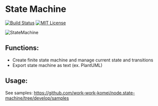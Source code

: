 # State Machine

[![Build Status](https://travis-ci.org/work-work-komei/node.state-machine.svg?branch=develop)](https://travis-ci.org/work-work-komei/node.state-machine)
[![MIT License](http://img.shields.io/badge/license-MIT-blue.svg?style=flat)](LICENSE)

![StateMachine](https://github.com/work-work-komei/node.state-machine/blob/develop/samples/SlothState.png)

## Functions:
 - Create finite state machine and manage current state and transitions
 - Export state machine as text (ex. PlantUML)

## Usage:
 See samples: https://github.com/work-work-komei/node.state-machine/tree/develop/samples
